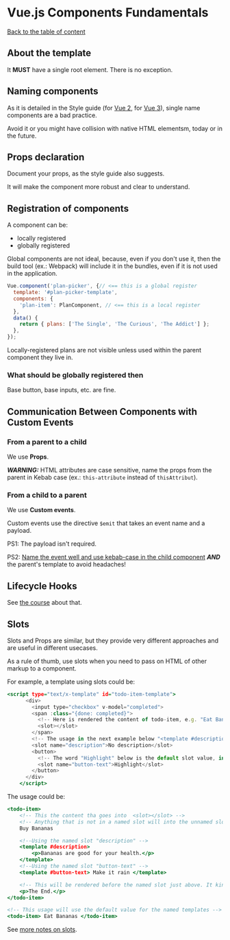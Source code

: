 # Vue.js Components Fundamentals

[Back to the table of content](README.md)

## About the template

It **MUST** have a single root element. There is no exception.

## Naming components

As it is detailed in the Style guide (for [Vue 2](https://v2.vuejs.org/v2/style-guide/?redirect=true), for [Vue 3](https://vuejs.org/style-guide/)), single name components are a bad practice.

Avoid it or you might have collision with native HTML elementsm, today or in the future.

## Props declaration

Document your props, as the style guide also suggests.

It will make the component more robust and clear to understand.

## Registration of components

A component can be:

- locally registered
- globally registered

Global components are not ideal, because, even if you don't use it, then the build tool (ex.: Webpack) will include it in the bundles, even if it is not used in the application.

```javascript
Vue.component('plan-picker', {// <== this is a global register
  template: '#plan-picker-template',
  components: {
    'plan-item': PlanComponent, // <== this is a local register
  },
  data() {
    return { plans: ['The Single', 'The Curious', 'The Addict'] };
  },
});
```

Locally-registered plans are not visible unless used within the parent component they live in.

### What should be globally registered then

Base button, base inputs, etc. are fine.

## Communication Between Components with Custom Events

### From a parent to a child

We use **Props**.

**_WARNING:_** HTML attributes are case sensitive, name the props from the parent in Kebab case (ex.: `this-attribute` instead of `thisAttribut`).

### From a child to a parent

We use **Custom events**.

Custom events use the directive `$emit` that takes an event name and a payload.

PS1: The payload isn't required.

PS2: [Name the event well and use kebab-case in the child component](https://learnvue.co/articles/vue-best-practices#_2-use-kebab-case-for-events) **_AND_** the parent's template to avoid headaches!

## Lifecycle Hooks

See [the course](https://vueschool.io/lessons/understanding-the-vuejs-lifecycle-hooks) about that.

## Slots

Slots and Props are similar, but they provide very different approaches and are useful in different usecases.

As a rule of thumb, use slots when you need to pass on HTML of other markup to a component.

For example, a template using slots could be:

```htm
<script type="text/x-template" id="todo-item-template">
      <div>
        <input type="checkbox" v-model="completed">
        <span :class="{done: completed}">
          <!-- Here is rendered the content of todo-item, e.g. "Eat Bananas" -->
          <slot></slot>
        </span>
        <!-- The usage in the next example below "<template #description>" for the named slot below -->
        <slot name="description">No description</slot>
        <button>
          <!-- The word "Highlight" below is the default slot value, in case you don't specify a slot button in the usage of "Eat Bananas" above -->
          <slot name="button-text">Highlight</slot>
        </button>
      </div>
    </script>
```

The usage could be:

```htm
<todo-item>
    <!-- This the content tha goes into  <slot></slot> -->
    <!-- Anything that is not in a named slot will into the unnamed slot -->
    Buy Bananas

    <!--Using the named slot "description" -->
    <template #description>
        <p>Bananas are good for your health.</p>
    </template>
    <!--Using the named slot "button-text" -->
    <template #button-text> Make it rain </template>

    <!-- This will be rendered before the named slot just above. It kinda mess up the HTML... so you should use a named slot for it. -->
    <p>The End.</p>
</todo-item>

<!-- This usage will use the default value for the named templates -->
<todo-item> Eat Bananas </todo-item>
```

See [more notes on slots](module-reusable-vujes-components-with-slots.md).
